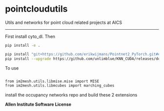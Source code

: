 # pointcloudutils

Utils and networks for point cloud related projects at AICS

---

First install cyto_dl. Then 

```bash
pip install -e .

pip install "git+https://github.com/erikwijmans/Pointnet2_PyTorch.git#egg=pointnet2_ops&subdirectory=pointnet2_ops_lib"
pip install --upgrade https://github.com/unlimblue/KNN_CUDA/releases/download/0.2/KNN_CUDA-0.2-py3-none-any.whl
```

To use
 
```bash

from im2mesh.utils.libmise.mise import MISE
from im2mesh.utils.libmcubes import marching_cubes
```

install the occupancy networks repo and build these 2 extensions

**Allen Institute Software License**

